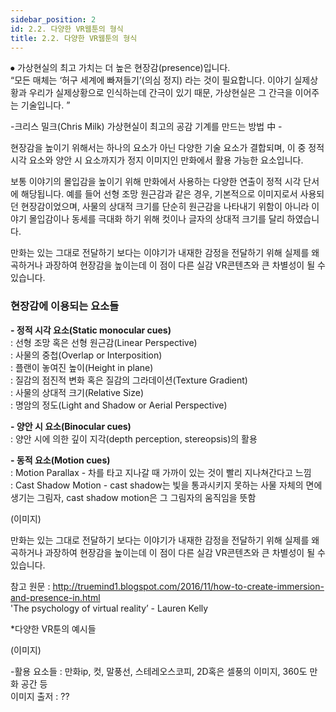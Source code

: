 ```yaml
---
sidebar_position: 2
id: 2.2. 다양한 VR웹툰의 형식
title: 2.2. 다양한 VR웹툰의 형식
---
```


⦁	가상현실의 최고 가치는 더 높은 현장감(presence)입니다.  
“모든 매체는 ‘허구 세계에 빠져들기’(의심 정지) 라는 것이 필요합니다. 이야기 실제상황과 우리가 실제상황으로 인식하는데 간극이 있기 때문, 가상현실은 그 간극을 이어주는 기술입니다. ”   

-크리스 밀크(Chris Milk) 가상현실이 최고의 공감 기계를 만드는 방법 中 -

현장감을 높이기 위해서는 하나의 요소가 아닌 다양한 기술 요소가 결합되며, 이 중 정적 시각 요소와 양안 시 요소까지가 정지 이미지인 만화에서 활용 가능한 요소입니다.

보통 이야기의 몰입감을 높이기 위해 만화에서 사용하는 다양한 연출이 정적 시각 단서에 해당됩니다. 예를 들어 선형 조망 원근감과 같은 경우, 기본적으로 이미지로서 사용되던 현장감이었으며, 사물의 상대적 크기를 단순히 원근감을 나타내기 위함이 아니라 이야기 몰입감이나 동세를 극대화 하기 위해 컷이나 글자의 상대적 크기를 달리 하였습니다.

만화는 있는 그대로 전달하기 보다는 이야기가 내재한 감정을 전달하기 위해 실제를 왜곡하거나 과장하여 현장감을 높이는데 이 점이 다른 실감 VR콘텐츠와 큰 차별성이 될 수 있습니다.

### 현장감에 이용되는 요소들 ###

**- 정적 시각 요소(Static monocular cues)**  
: 선형 조망 혹은 선형 원근감(Linear Perspective)  
: 사물의 중첩(Overlap or Interposition)  
: 플랜이 놓여진 높이(Height in plane)  
: 질감의 점진적 변화 혹은 질감의 그라데이션(Texture Gradient)  
: 사물의 상대적 크기(Relative Size)  
: 명암의 정도(Light and Shadow or Aerial Perspective)

**- 양안 시 요소(Binocular cues)**  
: 양안 시에 의한 깊이 지각(depth perception, stereopsis)의 활용

**- 동적 요소(Motion cues)**  
: Motion Parallax - 차를 타고 지나갈 때 가까이 있는 것이 빨리 지나쳐간다고 느낌  
: Cast Shadow Motion - cast shadow는 빛을 통과시키지 못하는 사물 자체의 면에 생기는 그림자, cast shadow motion은 그 그림자의 움직임을 뜻함

(이미지)

만화는 있는 그대로 전달하기 보다는 이야기가 내재한 감정을 전달하기 위해 실제를 왜곡하거나 과장하여 현장감을 높이는데 이 점이 다른 실감 VR콘텐츠와 큰 차별성이 될 수 있습니다.

참고 원문 : http://truemind1.blogspot.com/2016/11/how-to-create-immersion-and-presence-in.html  
'The psychology of virtual reality’ - Lauren Kelly

*다양한 VR툰의 예시들

(이미지)  

-활용 요소들 : 만화ip, 컷, 말풍선, 스테레오스코피, 2D혹은 셀풍의 이미지, 360도 만화 공간 등  
이미지 출저 : ??

